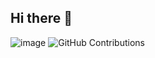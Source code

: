 ## Hi there 👋
![image](https://github.com/user-attachments/assets/05bfdf68-c90c-4e59-8784-c2b3bcf35a0c)
![GitHub Contributions](https://github-contributions.vercel.app/api/v1/ryanL2004)


<!--
**RyanL2004/RyanL2004** is a ✨ _special_ ✨ repository because its `README.md` (this file) appears on your GitHub profile.

Here are some ideas to get you started:

- 🔭 I’m currently working on ...
- 🌱 I’m currently learning ...
- 👯 I’m looking to collaborate on ...
- 🤔 I’m looking for help with ...
- 💬 Ask me about ...
- 📫 How to reach me: ...
- 😄 Pronouns: ...
- ⚡ Fun fact: ...
-->
